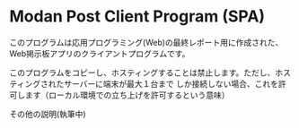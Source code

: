 # Modan Post Client Program (SPA)

このプログラムは応用プログラミング(Web)の最終レポート用に作成された、Web掲示板アプリのクライアントプログラムです。

このプログラムをコピーし、ホスティングすることは禁止します。ただし、ホスティングされたサーバーに端末が最大１台まで
しか接続しない場合、これを許可します（ローカル環境での立ち上げを許可するという意味）


その他の説明(執筆中)
